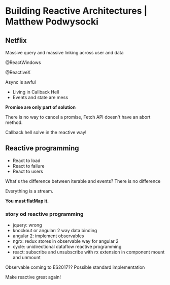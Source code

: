 # Building Reactive Architectures | Matthew Podwysocki

## Netflix
Massive query and massive linking across user and data

@ReactWindows

@ReactiveX

Async is awful

- Living in Callback Hell
- Events and state are mess

**Promise are only part of solution**

There is no way to cancel a promise, Fetch API doesn't have an abort method.

Callback hell solve in the reactive way!

## Reactive programming

- React to load
- React to failure
- React to users

What's the difference between iterable and events? There is no difference

Everything is a stream.

**You must flatMap it.**

### story od reactive programming
- jquery: wrong
- knockout or angular: 2 way data binding
- angular 2: implement observables
- ngrx: redux stores in observable way for angular 2
- cycle: unidirectional dataflow reactive programming
- react: subscribe and unsubscribe with rx extension in component mount and unmount

Observable coming to ES2017??
Possible standard implementation

Make reactive great again!
